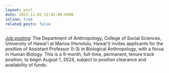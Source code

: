 ```yaml
---
layout: post
date: 2023-11-02 12:01:00-0400
inline: true
related_posts: false
---
```


<u>Job posting</u>: The Department of Anthropology, College of Social Sciences, University of Hawai'i at Manoa (Honolulu, Hawai'i) invites applicants for the position of Assistant Professor (I-3) in Biological Anthropology, with a focus in Human Biology. This is a 9-month, full-time, permanent, tenure track position, to begin August 1, 2024, subject to position clearance and availability of funds.
